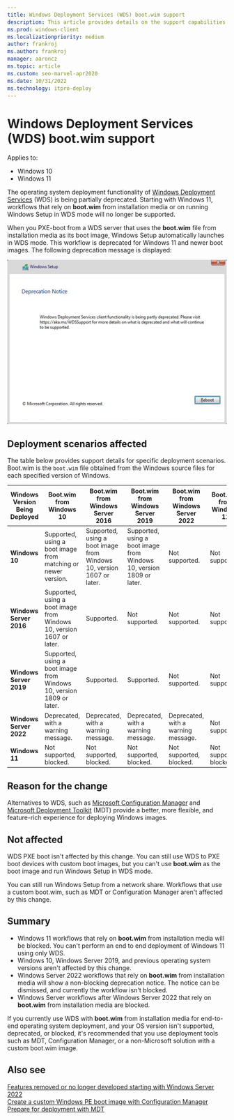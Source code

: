 ```yaml
---
title: Windows Deployment Services (WDS) boot.wim support
description: This article provides details on the support capabilities of WDS for end to end operating system deployment.
ms.prod: windows-client
ms.localizationpriority: medium
author: frankroj
ms.author: frankroj
manager: aaroncz
ms.topic: article
ms.custom: seo-marvel-apr2020
ms.date: 10/31/2022
ms.technology: itpro-deploy
---
```


# Windows Deployment Services (WDS) boot.wim support

Applies to:
- Windows 10 
- Windows 11

The operating system deployment functionality of [Windows Deployment Services](/previous-versions/windows/it-pro/windows-server-2012-r2-and-2012/hh831764(v=ws.11)) (WDS) is being partially deprecated. Starting with Windows 11, workflows that rely on **boot.wim** from installation media or on running Windows Setup in WDS mode will no longer be supported.

When you PXE-boot from a WDS server that uses the **boot.wim** file from installation media as its boot image, Windows Setup automatically launches in WDS mode. This workflow is deprecated for Windows 11 and newer boot images. The following deprecation message is displayed:

  ![WDS deprecation notice](images/wds-deprecation.png)

## Deployment scenarios affected

The table below provides support details for specific deployment scenarios. Boot.wim is the `boot.wim` file obtained from the Windows source files for each specified version of Windows.

|Windows Version Being Deployed |Boot.wim from Windows 10|Boot.wim from Windows Server 2016|Boot.wim from Windows Server 2019|Boot.wim from Windows Server 2022|Boot.wim from Windows 11|
|--- |--- |--- |--- |--- |--- |
|**Windows 10**|Supported, using a boot image from matching or newer version.|Supported, using a boot image from Windows 10, version 1607 or later.|Supported, using a boot image from Windows 10, version 1809 or later.|Not supported.|Not supported.|
|**Windows Server 2016**|Supported, using a boot image from Windows 10, version 1607 or later.|Supported.|Not supported.|Not supported.|Not supported.|
|**Windows Server 2019**|Supported, using a boot image from Windows 10, version 1809 or later.|Supported.|Supported.|Not supported.|Not supported.|
|**Windows Server 2022**|Deprecated, with a warning message.|Deprecated, with a warning message.|Deprecated, with a warning message.|Deprecated, with a warning message.|Not supported.|
|**Windows 11**|Not supported, blocked.|Not supported, blocked.|Not supported, blocked.|Not supported, blocked.|Not supported, blocked.|

## Reason for the change

Alternatives to WDS, such as [Microsoft Configuration Manager](/mem/configmgr/) and [Microsoft Deployment Toolkit](/mem/configmgr/mdt/) (MDT) provide a better, more flexible, and feature-rich experience for deploying Windows images. 

## Not affected

WDS PXE boot isn't affected by this change. You can still use WDS to PXE boot devices with custom boot images, but you can't use **boot.wim** as the boot image and run Windows Setup in WDS mode.

You can still run Windows Setup from a network share. Workflows that use a custom boot.wim, such as MDT or Configuration Manager aren't affected by this change.

## Summary

- Windows 11 workflows that rely on **boot.wim** from installation media will be blocked. You can't perform an end to end deployment of Windows 11 using only WDS.
- Windows 10, Windows Server 2019, and previous operating system versions aren't affected by this change.
- Windows Server 2022 workflows that rely on **boot.wim** from installation media will show a non-blocking deprecation notice. The notice can be dismissed, and currently the workflow isn't blocked.
- Windows Server workflows after Windows Server 2022 that rely on **boot.wim** from installation media are blocked.

If you currently use WDS with **boot.wim** from installation media for end-to-end operating system deployment, and your OS version isn't supported, deprecated, or blocked, it's recommended that you use deployment tools such as MDT, Configuration Manager, or a non-Microsoft solution with a custom boot.wim image. 

## Also see

[Features removed or no longer developed starting with Windows Server 2022](/windows-server/get-started/removed-deprecated-features-windows-server-2022#features-were-no-longer-developing)<br>
[Create a custom Windows PE boot image with Configuration Manager](deploy-windows-cm/create-a-custom-windows-pe-boot-image-with-configuration-manager.md)<br>
[Prepare for deployment with MDT](deploy-windows-mdt/prepare-for-windows-deployment-with-mdt.md)<br>
